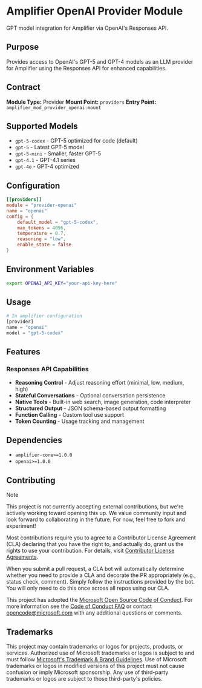 # Amplifier OpenAI Provider Module

GPT model integration for Amplifier via OpenAI's Responses API.

## Purpose

Provides access to OpenAI's GPT-5 and GPT-4 models as an LLM provider for Amplifier using the Responses API for enhanced capabilities.

## Contract

**Module Type:** Provider
**Mount Point:** `providers`
**Entry Point:** `amplifier_mod_provider_openai:mount`

## Supported Models

- `gpt-5-codex` - GPT-5 optimized for code (default)
- `gpt-5` - Latest GPT-5 model
- `gpt-5-mini` - Smaller, faster GPT-5
- `gpt-4.1` - GPT-4.1 series
- `gpt-4o` - GPT-4 optimized

## Configuration

```toml
[[providers]]
module = "provider-openai"
name = "openai"
config = {
    default_model = "gpt-5-codex",
    max_tokens = 4096,
    temperature = 0.7,
    reasoning = "low",
    enable_state = false
}
```

## Environment Variables

```bash
export OPENAI_API_KEY="your-api-key-here"
```

## Usage

```python
# In amplifier configuration
[provider]
name = "openai"
model = "gpt-5-codex"
```

## Features

### Responses API Capabilities

- **Reasoning Control** - Adjust reasoning effort (minimal, low, medium, high)
- **Stateful Conversations** - Optional conversation persistence
- **Native Tools** - Built-in web search, image generation, code interpreter
- **Structured Output** - JSON schema-based output formatting
- **Function Calling** - Custom tool use support
- **Token Counting** - Usage tracking and management

## Dependencies

- `amplifier-core>=1.0.0`
- `openai>=1.0.0`

## Contributing

> [!NOTE]
> This project is not currently accepting external contributions, but we're actively working toward opening this up. We value community input and look forward to collaborating in the future. For now, feel free to fork and experiment!

Most contributions require you to agree to a
Contributor License Agreement (CLA) declaring that you have the right to, and actually do, grant us
the rights to use your contribution. For details, visit [Contributor License Agreements](https://cla.opensource.microsoft.com).

When you submit a pull request, a CLA bot will automatically determine whether you need to provide
a CLA and decorate the PR appropriately (e.g., status check, comment). Simply follow the instructions
provided by the bot. You will only need to do this once across all repos using our CLA.

This project has adopted the [Microsoft Open Source Code of Conduct](https://opensource.microsoft.com/codeofconduct/).
For more information see the [Code of Conduct FAQ](https://opensource.microsoft.com/codeofconduct/faq/) or
contact [opencode@microsoft.com](mailto:opencode@microsoft.com) with any additional questions or comments.

## Trademarks

This project may contain trademarks or logos for projects, products, or services. Authorized use of Microsoft
trademarks or logos is subject to and must follow
[Microsoft's Trademark & Brand Guidelines](https://www.microsoft.com/legal/intellectualproperty/trademarks/usage/general).
Use of Microsoft trademarks or logos in modified versions of this project must not cause confusion or imply Microsoft sponsorship.
Any use of third-party trademarks or logos are subject to those third-party's policies.
